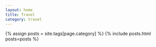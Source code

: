 ```yaml
---
layout: home
title: Travel
category: travel
---
```


{% assign posts = site.tags[page.category] %}
{% include posts.html posts=posts %}
